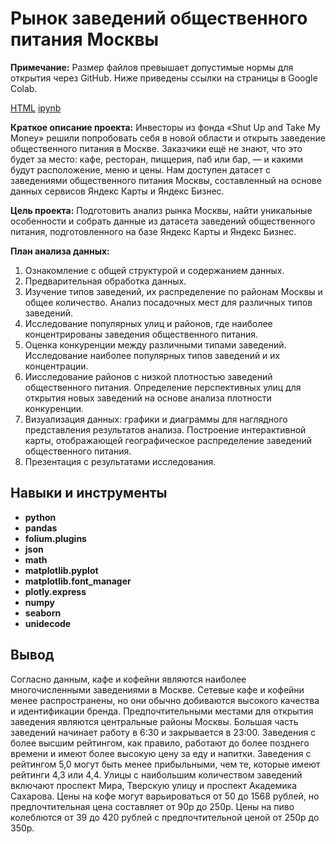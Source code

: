 # Рынок заведений общественного питания Москвы


**Примечание:**
Размер файлов превышает допустимые нормы для открытия через GitHub. Ниже приведены ссылки на страницы в Google Colab.

[HTML]([https://](https://drive.google.com/file/d/1dXn1WRnmNQV5dWBfuVb7ioZqQZDrm5vR/view?usp=drive_link))     [ipynb](https://drive.google.com/file/d/1Mx7QHaXeekRP8GSm1iYQebzFDXOkmbIa/view?usp=sharing)


**Краткое описание проекта:** Инвесторы из фонда «Shut Up and Take My Money» решили попробовать себя в новой области и открыть заведение общественного питания в Москве. Заказчики ещё не знают, что это будет за место: кафе, ресторан, пиццерия, паб или бар, — и какими будут расположение, меню и цены. Нам доступен датасет с заведениями общественного питания Москвы, составленный на основе данных сервисов Яндекс Карты и Яндекс Бизнес.



**Цель проекта:** Подготовить анализ рынка Москвы, найти уникальные особенности и собрать данные из датасета заведений общественного питания, подготовленного на базе Яндекс Карты и Яндекс Бизнес.


**План анализа данных:** 
1. Ознакомление с общей структурой и содержанием данных.
2. Предварительная обработка данных.
3. Изучение типов заведений, их распределение по районам Москвы и общее количество. Анализ посадочных мест для различных типов заведений.
4. Исследование популярных улиц и районов, где наиболее концентрированы заведения общественного питания.
5. Оценка конкуренции между различными типами заведений. Исследование наиболее популярных типов заведений и их концентрации.
6. Иисследование районов с низкой плотностью заведений общественного питания. Определение перспективных улиц для открытия новых заведений на основе анализа плотности конкуренции.
7. Визуализация данных: графики и диаграммы для наглядного представления результатов анализа. Построение интерактивной карты, отображающей географическое распределение заведений общественного питания.
9. Презентация с результатами исследования.




## Навыки и инструменты

- **python** 
- **pandas**
- **folium.plugins**
- **json**
- **math**
- **matplotlib.pyplot**
- **matplotlib.font_manager**
- **plotly.express**
- **numpy**
- **seaborn**
- **unidecode**





## Вывод

Согласно данным, кафе и кофейни являются наиболее многочисленными заведениями в Москве. Сетевые кафе и кофейни менее распространены, но они обычно добиваются высокого качества и идентификации бренда. Предпочтительными местами для открытия заведения являются центральные районы Москвы. Большая часть заведений начинает работу в 6:30 и закрывается в 23:00. Заведения с более высшим рейтингом, как правило, работают до более позднего времени и имеют более высокую цену за еду и напитки. Заведения с рейтингом 5,0 могут быть менее прибыльными, чем те, которые имеют рейтинги 4,3 или 4,4. Улицы с наибольшим количеством заведений включают проспект Мира, Тверскую улицу и проспект Академика Сахарова. Цены на кофе могут варьироваться от 50 до 1568 рублей, но предпочтительная цена составляет от 90p до 250p. Цены на пиво колеблются от 39 до 420 рублей с предпочтительной ценой от 250p до 350p.

